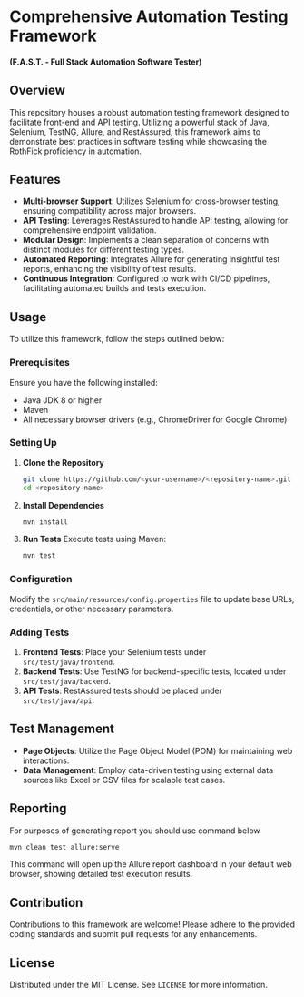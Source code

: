 
# Comprehensive Automation Testing Framework
#### (F.A.S.T. - Full Stack Automation Software Tester)

## Overview
This repository houses a robust automation testing framework designed to facilitate front-end and API testing. Utilizing a powerful stack of Java, Selenium, TestNG, Allure, and RestAssured, this framework aims to demonstrate best practices in software testing while showcasing the RothFick proficiency in automation.

## Features
- **Multi-browser Support**: Utilizes Selenium for cross-browser testing, ensuring compatibility across major browsers.
- **API Testing**: Leverages RestAssured to handle API testing, allowing for comprehensive endpoint validation.
- **Modular Design**: Implements a clean separation of concerns with distinct modules for different testing types.
- **Automated Reporting**: Integrates Allure for generating insightful test reports, enhancing the visibility of test results.
- **Continuous Integration**: Configured to work with CI/CD pipelines, facilitating automated builds and tests execution.

## Usage
To utilize this framework, follow the steps outlined below:

### Prerequisites
Ensure you have the following installed:
- Java JDK 8 or higher
- Maven
- All necessary browser drivers (e.g., ChromeDriver for Google Chrome)

### Setting Up
1. **Clone the Repository**
   ```bash
   git clone https://github.com/<your-username>/<repository-name>.git
   cd <repository-name>
   ```

2. **Install Dependencies**
   ```bash
   mvn install
   ```

3. **Run Tests**
   Execute tests using Maven:
   ```bash
   mvn test
   ```

### Configuration
Modify the `src/main/resources/config.properties` file to update base URLs, credentials, or other necessary parameters.

### Adding Tests
1. **Frontend Tests**: Place your Selenium tests under `src/test/java/frontend`.
2. **Backend Tests**: Use TestNG for backend-specific tests, located under `src/test/java/backend`.
3. **API Tests**: RestAssured tests should be placed under `src/test/java/api`.

## Test Management
- **Page Objects**: Utilize the Page Object Model (POM) for maintaining web interactions.
- **Data Management**: Employ data-driven testing using external data sources like Excel or CSV files for scalable test cases.

## Reporting
For purposes of generating report you should use command below
```bash
mvn clean test allure:serve
```
This command will open up the Allure report dashboard in your default web browser, showing detailed test execution results.

## Contribution
Contributions to this framework are welcome! Please adhere to the provided coding standards and submit pull requests for any enhancements.

## License
Distributed under the MIT License. See `LICENSE` for more information.
